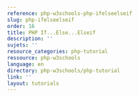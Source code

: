 ```yaml
---
reference: php-w3schools-php-ifelseelseif
slug: php-ifelseelseif
order: 16
title: PHP If...Else...Elseif
description: ''
sujets: ''
resource_categories: php-tutorial
ressource: php-w3schools
language: en
directory: php-w3schools/php-tutorial
link: ''
layout: tutorials
---
```

